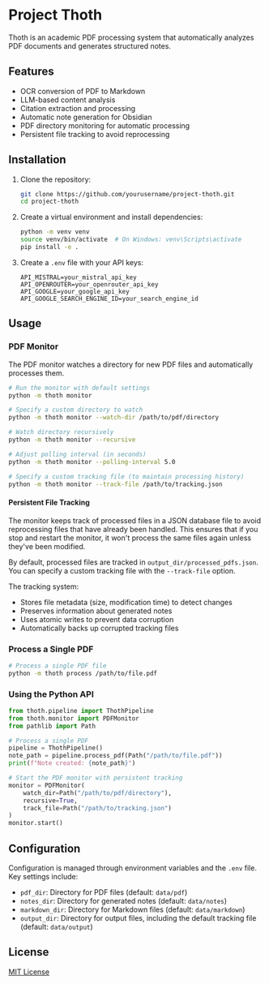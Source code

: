 # Project Thoth

Thoth is an academic PDF processing system that automatically analyzes PDF documents and generates structured notes.

## Features

- OCR conversion of PDF to Markdown
- LLM-based content analysis
- Citation extraction and processing
- Automatic note generation for Obsidian
- PDF directory monitoring for automatic processing
- Persistent file tracking to avoid reprocessing

## Installation

1. Clone the repository:
   ```bash
   git clone https://github.com/yourusername/project-thoth.git
   cd project-thoth
   ```

2. Create a virtual environment and install dependencies:
   ```bash
   python -m venv venv
   source venv/bin/activate  # On Windows: venv\Scripts\activate
   pip install -e .
   ```

3. Create a `.env` file with your API keys:
   ```
   API_MISTRAL=your_mistral_api_key
   API_OPENROUTER=your_openrouter_api_key
   API_GOOGLE=your_google_api_key
   API_GOOGLE_SEARCH_ENGINE_ID=your_search_engine_id
   ```

## Usage

### PDF Monitor

The PDF monitor watches a directory for new PDF files and automatically processes them.

```bash
# Run the monitor with default settings
python -m thoth monitor

# Specify a custom directory to watch
python -m thoth monitor --watch-dir /path/to/pdf/directory

# Watch directory recursively
python -m thoth monitor --recursive

# Adjust polling interval (in seconds)
python -m thoth monitor --polling-interval 5.0

# Specify a custom tracking file (to maintain processing history)
python -m thoth monitor --track-file /path/to/tracking.json
```

#### Persistent File Tracking

The monitor keeps track of processed files in a JSON database file to avoid reprocessing files that have already been handled. This ensures that if you stop and restart the monitor, it won't process the same files again unless they've been modified.

By default, processed files are tracked in `output_dir/processed_pdfs.json`. You can specify a custom tracking file with the `--track-file` option.

The tracking system:
- Stores file metadata (size, modification time) to detect changes
- Preserves information about generated notes
- Uses atomic writes to prevent data corruption
- Automatically backs up corrupted tracking files

### Process a Single PDF

```bash
# Process a single PDF file
python -m thoth process /path/to/file.pdf
```

### Using the Python API

```python
from thoth.pipeline import ThothPipeline
from thoth.monitor import PDFMonitor
from pathlib import Path

# Process a single PDF
pipeline = ThothPipeline()
note_path = pipeline.process_pdf(Path("/path/to/file.pdf"))
print(f"Note created: {note_path}")

# Start the PDF monitor with persistent tracking
monitor = PDFMonitor(
    watch_dir=Path("/path/to/pdf/directory"),
    recursive=True,
    track_file=Path("/path/to/tracking.json")
)
monitor.start()
```

## Configuration

Configuration is managed through environment variables and the `.env` file. Key settings include:

- `pdf_dir`: Directory for PDF files (default: `data/pdf`)
- `notes_dir`: Directory for generated notes (default: `data/notes`)
- `markdown_dir`: Directory for Markdown files (default: `data/markdown`)
- `output_dir`: Directory for output files, including the default tracking file (default: `data/output`)

## License

[MIT License](LICENSE)
